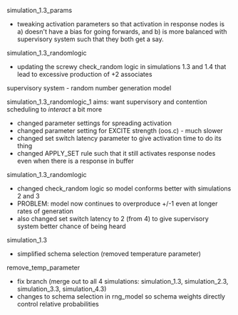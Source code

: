 simulation_1.3_params

- tweaking activation parameters so that activation in response nodes is a) doesn't have a bias for going forwards, and b) is more balanced with supervisory system such that they both get a say.


simulation_1.3_randomlogic 

- updating the screwy check_random logic in
simulations 1.3 and 1.4 that lead to excessive production of +2
associates


supervisory system - random number generation model

simulation_1.3_randomlogic_1
aims: want supervisory and contention scheduling to *interact* a bit more
- changed parameter settings for spreading activation 
- changed parameter setting for EXCITE strength (oos.c) - much slower
- changed set switch latency parameter to give activation time to do its thing
- changed APPLY_SET rule such that it still activates response nodes even when there is a response in buffer



simulation_1.3_randomlogic
- changed check_random logic so model conforms better with simulations 2 and 3
- PROBLEM: model now continues to overproduce +/-1 even at longer rates of generation
- also changed set switch latency to 2 (from 4) to give supervisory system better chance of being heard

simulation_1.3 
- simplified schema selection (removed temperature parameter)

remove_temp_parameter
 - fix branch (merge out to all 4 simulations: simulation_1.3, simulation_2.3, simulation_3.3, simulation_4.3)
 - changes to schema selection in rng_model so schema weights directly control relative probabilities
